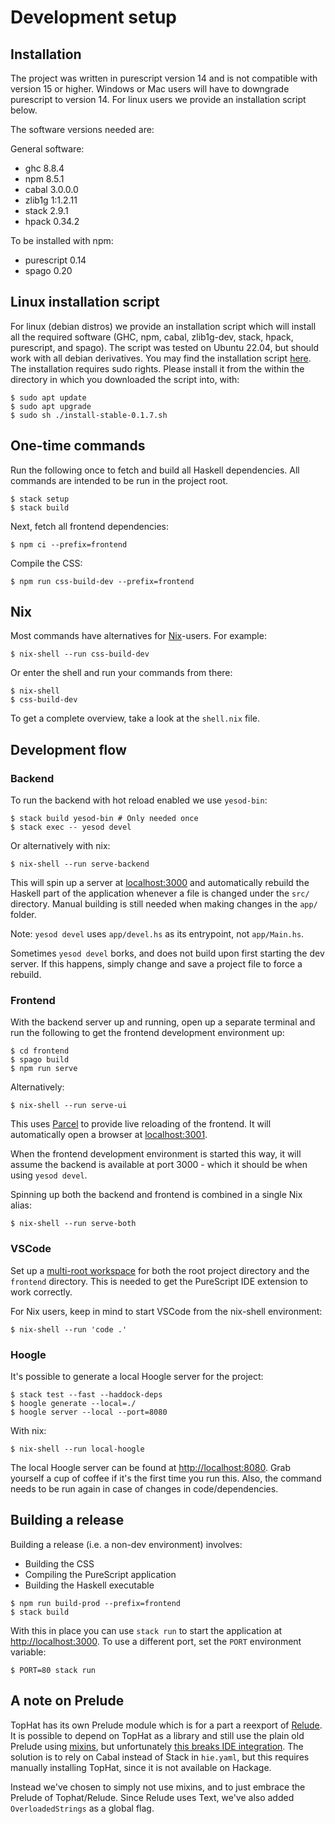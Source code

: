 # Development setup

## Installation

The project was written in purescript version 14 and is not compatible with version 15 or higher. Windows or Mac users will have to downgrade purescript to version 14. For linux users we provide an installation script below.

The software versions needed are:

General software:
- ghc 8.8.4
- npm 8.5.1
- cabal 3.0.0.0
- zlib1g 1:1.2.11
- stack 2.9.1
- hpack 0.34.2

To be installed with npm:
- purescript 0.14
- spago 0.20

## Linux installation script
For linux (debian distros) we provide an installation script which will install all the required software (GHC, npm, cabal, zlib1g-dev, stack, hpack, purescript, and spago). The script was tested on Ubuntu 22.04, but should work with all debian derivatives.
You may find the installation script [here](../install/install-stable-0.1.7.sh).
The installation requires sudo rights. Please install it from the within the directory in which you downloaded the script into, with:
```console
$ sudo apt update
$ sudo apt upgrade
$ sudo sh ./install-stable-0.1.7.sh
```

## One-time commands

Run the following once to fetch and build all Haskell dependencies. All commands
are intended to be run in the project root.

```console
$ stack setup
$ stack build
```

Next, fetch all frontend dependencies:

```console
$ npm ci --prefix=frontend
```

Compile the CSS:

```console
$ npm run css-build-dev --prefix=frontend
```

## Nix

Most commands have alternatives for [Nix](https://nixos.org/)-users. For
example:

```console
$ nix-shell --run css-build-dev
```

Or enter the shell and run your commands from there:

```console
$ nix-shell
$ css-build-dev
```

To get a complete overview, take a look at the `shell.nix` file.

## Development flow

### Backend

To run the backend with hot reload enabled we use `yesod-bin`:

```console
$ stack build yesod-bin # Only needed once
$ stack exec -- yesod devel
```

Or alternatively with nix:

```console
$ nix-shell --run serve-backend
```

This will spin up a server at [localhost:3000](http://localhost:3000) and
automatically rebuild the Haskell part of the application whenever a file is
changed under the `src/` directory. Manual building is still needed when making
changes in the `app/` folder.

Note: `yesod devel` uses `app/devel.hs` as its entrypoint, not `app/Main.hs`.

Sometimes `yesod devel` borks, and does not build upon first starting the dev
server. If this happens, simply change and save a project file to force a
rebuild.

### Frontend

With the backend server up and running, open up a separate terminal and run the
following to get the frontend development environment up:

```console
$ cd frontend
$ spago build
$ npm run serve
```

Alternatively:

```console
$ nix-shell --run serve-ui
```

This uses [Parcel](https://parceljs.org/) to provide live reloading of the
frontend. It will automatically open a browser at
[localhost:3001](http://localhost:3001).

When the frontend development environment is started this way, it will assume
the backend is available at port 3000 - which it should be when using `yesod devel`.

Spinning up both the backend and frontend is combined in a single Nix alias:

```console
$ nix-shell --run serve-both
```

### VSCode

Set up a [multi-root
workspace](https://code.visualstudio.com/docs/editor/multi-root-workspaces) for
both the root project directory and the `frontend` directory. This is needed to
get the PureScript IDE extension to work correctly.

For Nix users, keep in mind to start VSCode from the nix-shell environment:

```console
$ nix-shell --run 'code .'
```

### Hoogle

It's possible to generate a local Hoogle server for the project:

```console
$ stack test --fast --haddock-deps
$ hoogle generate --local=./
$ hoogle server --local --port=8080
```

With nix:

```console
$ nix-shell --run local-hoogle
```

The local Hoogle server can be found at
[http://localhost:8080](http://localhost:8080). Grab yourself a cup of coffee if
it's the first time you run this. Also, the command needs to be run again in
case of changes in code/dependencies.

## Building a release

Building a release (i.e. a non-dev environment) involves:

- Building the CSS
- Compiling the PureScript application
- Building the Haskell executable

```console
$ npm run build-prod --prefix=frontend
$ stack build
```

With this in place you can use `stack run` to start the application at
[http://localhost:3000](http://localhost:3000). To use a different port, set the
`PORT` environment variable:

```console
$ PORT=80 stack run
```

## A note on Prelude

TopHat has its own Prelude module which is for a part a reexport of
[Relude](https://github.com/kowainik/relude). It is possible to depend on TopHat
as a library and still use the plain old Prelude using
[mixins](https://cabal.readthedocs.io/en/3.4/cabal-package.html#pkg-field-mixins),
but unfortunately [this breaks IDE
integration](https://github.com/haskell/haskell-language-server/issues/1415).
The solution is to rely on Cabal instead of Stack in `hie.yaml`, but this
requires manually installing TopHat, since it is not available on Hackage.

Instead we've chosen to simply not use mixins, and to just embrace the Prelude
of Tophat/Relude. Since Relude uses Text, we've also added `OverloadedStrings` as
a global flag.
